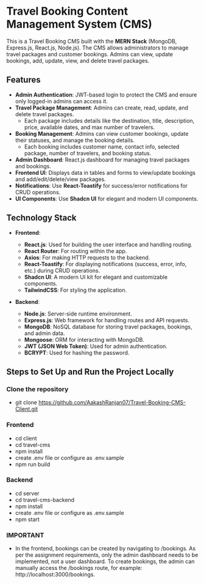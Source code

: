 # Travel Booking Content Management System (CMS)

This is a Travel Booking CMS built with the **MERN Stack** (MongoDB, Express.js, React.js, Node.js). The CMS allows administrators to manage travel packages and customer bookings. Admins can view, update bookings, add, update, view, and delete travel packages.

## Features

- **Admin Authentication**: JWT-based login to protect the CMS and ensure only logged-in admins can access it.
- **Travel Package Management**: Admins can create, read, update, and delete travel packages.
  - Each package includes details like the destination, title, description, price, available dates, and max number of travelers.
- **Booking Management**: Admins can view customer bookings, update their statuses, and manage the booking details.
  - Each booking includes customer name, contact info, selected package, number of travelers, and booking status.
- **Admin Dashboard**: React.js dashboard for managing travel packages and bookings.
- **Frontend UI**: Displays data in tables and forms to view/update bookings and add/edit/delete/view packages.
- **Notifications**: Use **React-Toastify** for success/error notifications for CRUD operations.
- **UI Components**: Use **Shadcn UI** for elegant and modern UI components.

## Technology Stack

- **Frontend**:
  - **React.js**: Used for building the user interface and handling routing.
  - **React Router**: For routing within the app.
  - **Axios**: For making HTTP requests to the backend.
  - **React-Toastify**: For displaying notifications (success, error, info, etc.) during CRUD operations.
  - **Shadcn UI**: A modern UI kit for elegant and customizable components.
  - **TailwindCSS**: For styling the application.

- **Backend**:
  - **Node.js**: Server-side runtime environment.
  - **Express.js**: Web framework for handling routes and API requests.
  - **MongoDB**: NoSQL database for storing travel packages, bookings, and admin data.
  - **Mongoose**: ORM for interacting with MongoDB.
  - **JWT (JSON Web Token)**: Used for admin authentication.
  - **BCRYPT**: Used for hashing the password.

## Steps to Set Up and Run the Project Locally

### Clone the repository

 - git clone https://github.com/AakashRanjan07/Travel-Booking-CMS-Client.git 

### Frontend
 - cd client
 - cd travel-cms
 - npm install
 - create .env file or configure as .env.sample
 - npm run build

### Backend
 - cd server
 - cd travel-cms-backend
 - npm install
 - create .env file or configure as .env.sample
 - npm start

### IMPORTANT
 - In the frontend, bookings can be created by navigating to /bookings. As per the assignment requirements, only the admin dashboard needs to be implemented, not a user dashboard. To create bookings, the admin can manually access the /bookings route, for example: http://localhost:3000/bookings.
